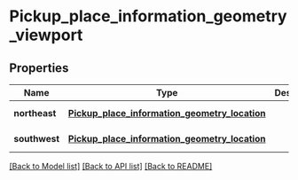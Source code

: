 # Pickup_place_information_geometry_viewport
## Properties

| Name | Type | Description | Notes |
|------------ | ------------- | ------------- | -------------|
| **northeast** | [**Pickup_place_information_geometry_location**](Pickup_place_information_geometry_location.md) |  | [default to null] |
| **southwest** | [**Pickup_place_information_geometry_location**](Pickup_place_information_geometry_location.md) |  | [default to null] |

[[Back to Model list]](../README.md#documentation-for-models) [[Back to API list]](../README.md#documentation-for-api-endpoints) [[Back to README]](../README.md)

